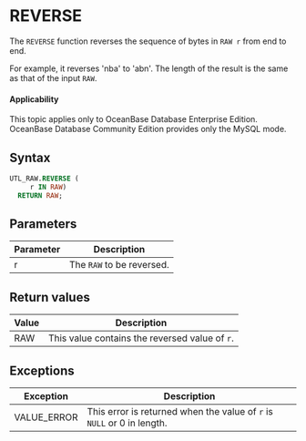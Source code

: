 # REVERSE

The `REVERSE` function reverses the sequence of bytes in `RAW r` from end to end.

For example, it reverses 'nba' to 'abn'. The length of the result is the same as that of the input `RAW`.

  <main id="notice" >
    <h4>Applicability</h4>
    <p>This topic applies only to OceanBase Database Enterprise Edition. OceanBase Database Community Edition provides only the MySQL mode. </p>
  </main>

## Syntax

```sql
UTL_RAW.REVERSE (
     r IN RAW)
  RETURN RAW;
```



## Parameters

| **Parameter** | **Description** |
|--------|-----------|
| r | The `RAW` to be reversed.  |



## Return values

| **Value** | **Description** |
|---------|----------------|
| RAW | This value contains the reversed value of `r`.  |



## Exceptions

| **Exception** | **Description** |
|-------------|---------------------|
| VALUE_ERROR | This error is returned when the value of `r` is `NULL` or 0 in length.  |



